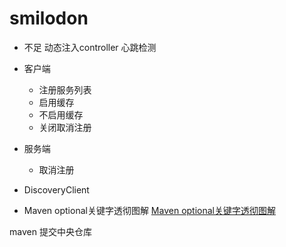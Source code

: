 # smilodon

+ 不足
动态注入controller
心跳检测


+ 客户端
    + 注册服务列表
    + 启用缓存
    + 不启用缓存
    + 关闭取消注册
+ 服务端
    + 取消注册
    
    
+ DiscoveryClient
+ Maven optional关键字透彻图解
[Maven optional关键字透彻图解](https://www.cnblogs.com/FraserYu/p/11796301.html)


maven 提交中央仓库